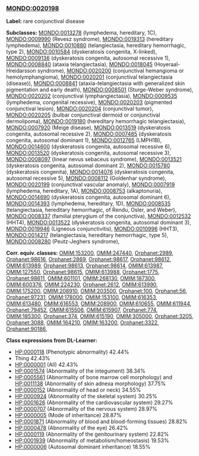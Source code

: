 
### [MONDO:0020198](http://purl.obolibrary.org/obo/MONDO_0020198)
**Label:** rare conjunctival disease

**Subclasses:** [MONDO:0013278](http://purl.obolibrary.org/obo/MONDO_0013278) (lymphedema, hereditary, 1C), [MONDO:0009990](http://purl.obolibrary.org/obo/MONDO_0009990) (Revesz syndrome), [MONDO:0019313](http://purl.obolibrary.org/obo/MONDO_0019313) (hereditary lymphedema), [MONDO:0010880](http://purl.obolibrary.org/obo/MONDO_0010880) (telangiectasia, hereditary hemorrhagic, type 2), [MONDO:0010584](http://purl.obolibrary.org/obo/MONDO_0010584) (dyskeratosis congenita, X-linked), [MONDO:0009136](http://purl.obolibrary.org/obo/MONDO_0009136) (dyskeratosis congenita, autosomal recessive 1), [MONDO:0008840](http://purl.obolibrary.org/obo/MONDO_0008840) (ataxia telangiectasia), [MONDO:0018045](http://purl.obolibrary.org/obo/MONDO_0018045) (Hoyeraal-Hreidarsson syndrome), [MONDO:0020200](http://purl.obolibrary.org/obo/MONDO_0020200) (conjunctival hemangioma or hemolymphangioma), [MONDO:0020201](http://purl.obolibrary.org/obo/MONDO_0020201) (conjunctival telangiectasia (disease)), [MONDO:0008841](http://purl.obolibrary.org/obo/MONDO_0008841) (ataxia-telangiectasia with generalized skin pigmentation and early death), [MONDO:0008501](http://purl.obolibrary.org/obo/MONDO_0008501) (Sturge-Weber syndrome), [MONDO:0020202](http://purl.obolibrary.org/obo/MONDO_0020202) (conjunctival lymphangiectasia), [MONDO:0009535](http://purl.obolibrary.org/obo/MONDO_0009535) (lymphedema, congenital recessive), [MONDO:0020203](http://purl.obolibrary.org/obo/MONDO_0020203) (pigmented conjunctival lesion), [MONDO:0020204](http://purl.obolibrary.org/obo/MONDO_0020204) (conjunctival tumor), [MONDO:0020205](http://purl.obolibrary.org/obo/MONDO_0020205) (bulbar conjunctival dermoid or conjunctival dermolipoma), [MONDO:0019180](http://purl.obolibrary.org/obo/MONDO_0019180) (hereditary hemorrhagic telangiectasia), [MONDO:0007920](http://purl.obolibrary.org/obo/MONDO_0007920) (Meige disease), [MONDO:0013519](http://purl.obolibrary.org/obo/MONDO_0013519) (dyskeratosis congenita, autosomal recessive 2), [MONDO:0007485](http://purl.obolibrary.org/obo/MONDO_0007485) (dyskeratosis congenita, autosomal dominant 1), [MONDO:0012765](http://purl.obolibrary.org/obo/MONDO_0012765) (LMPH1B), [MONDO:0014600](http://purl.obolibrary.org/obo/MONDO_0014600) (dyskeratosis congenita, autosomal recessive 6), [MONDO:0013520](http://purl.obolibrary.org/obo/MONDO_0013520) (dyskeratosis congenita, autosomal recessive 3), [MONDO:0008097](http://purl.obolibrary.org/obo/MONDO_0008097) (linear nevus sebaceus syndrome), [MONDO:0013521](http://purl.obolibrary.org/obo/MONDO_0013521) (dyskeratosis congenita, autosomal dominant 2), [MONDO:0015780](http://purl.obolibrary.org/obo/MONDO_0015780) (dyskeratosis congenita), [MONDO:0014076](http://purl.obolibrary.org/obo/MONDO_0014076) (dyskeratosis congenita, autosomal recessive 5), [MONDO:0008112](http://purl.obolibrary.org/obo/MONDO_0008112) (Goldenhar syndrome), [MONDO:0020199](http://purl.obolibrary.org/obo/MONDO_0020199) (conjunctival vascular anomaly), [MONDO:0007919](http://purl.obolibrary.org/obo/MONDO_0007919) (lymphedema, hereditary, 1A), [MONDO:0008753](http://purl.obolibrary.org/obo/MONDO_0008753) (alkaptonuria), [MONDO:0014690](http://purl.obolibrary.org/obo/MONDO_0014690) (dyskeratosis congenita, autosomal dominant 6), [MONDO:0014393](http://purl.obolibrary.org/obo/MONDO_0014393) (lymphedema, hereditary, 1D), [MONDO:0008535](http://purl.obolibrary.org/obo/MONDO_0008535) (telangiectasia, hereditary hemorrhagic, of Rendu, Osler, and Weber), [MONDO:0008337](http://purl.obolibrary.org/obo/MONDO_0008337) (familial pterygium of the conjunctiva), [MONDO:0012532](http://purl.obolibrary.org/obo/MONDO_0012532) (HHT4), [MONDO:0013522](http://purl.obolibrary.org/obo/MONDO_0013522) (dyskeratosis congenita, autosomal dominant 3), [MONDO:0019946](http://purl.obolibrary.org/obo/MONDO_0019946) (Ligneous conjunctivitis), [MONDO:0010996](http://purl.obolibrary.org/obo/MONDO_0010996) (HHT3), [MONDO:0014217](http://purl.obolibrary.org/obo/MONDO_0014217) (telangiectasia, hereditary hemorrhagic, type 5), [MONDO:0008280](http://purl.obolibrary.org/obo/MONDO_0008280) (Peutz-Jeghers syndrome), 

**Corr. equiv. classes:** [OMIM:153200](http://purl.obolibrary.org/obo/OMIM_153200), [OMIM:247440](http://purl.obolibrary.org/obo/OMIM_247440), [Orphanet:2989](http://www.orpha.net/ORDO/Orphanet_2989), [Orphanet:98616](http://www.orpha.net/ORDO/Orphanet_98616), [Orphanet:2869](http://www.orpha.net/ORDO/Orphanet_2869), [Orphanet:98617](http://www.orpha.net/ORDO/Orphanet_98617), [Orphanet:98612](http://www.orpha.net/ORDO/Orphanet_98612), [OMIM:613989](http://purl.obolibrary.org/obo/OMIM_613989), [Orphanet:98613](http://www.orpha.net/ORDO/Orphanet_98613), [Orphanet:98614](http://www.orpha.net/ORDO/Orphanet_98614), [OMIM:613987](http://purl.obolibrary.org/obo/OMIM_613987), [OMIM:127550](http://purl.obolibrary.org/obo/OMIM_127550), [Orphanet:98615](http://www.orpha.net/ORDO/Orphanet_98615), [OMIM:613988](http://purl.obolibrary.org/obo/OMIM_613988), [Orphanet:1775](http://www.orpha.net/ORDO/Orphanet_1775), [Orphanet:98611](http://www.orpha.net/ORDO/Orphanet_98611), [OMIM:601101](http://purl.obolibrary.org/obo/OMIM_601101), [OMIM:268130](http://purl.obolibrary.org/obo/OMIM_268130), [OMIM:187300](http://purl.obolibrary.org/obo/OMIM_187300), [OMIM:600376](http://purl.obolibrary.org/obo/OMIM_600376), [OMIM:224230](http://purl.obolibrary.org/obo/OMIM_224230), [Orphanet:2612](http://www.orpha.net/ORDO/Orphanet_2612), [OMIM:613990](http://purl.obolibrary.org/obo/OMIM_613990), [OMIM:175200](http://purl.obolibrary.org/obo/OMIM_175200), [OMIM:208910](http://purl.obolibrary.org/obo/OMIM_208910), [OMIM:203500](http://purl.obolibrary.org/obo/OMIM_203500), [Orphanet:100](http://www.orpha.net/ORDO/Orphanet_100), [Orphanet:56](http://www.orpha.net/ORDO/Orphanet_56), [Orphanet:97231](http://www.orpha.net/ORDO/Orphanet_97231), [OMIM:178000](http://purl.obolibrary.org/obo/OMIM_178000), [OMIM:153100](http://purl.obolibrary.org/obo/OMIM_153100), [OMIM:616353](http://purl.obolibrary.org/obo/OMIM_616353), [OMIM:613480](http://purl.obolibrary.org/obo/OMIM_613480), [OMIM:616553](http://purl.obolibrary.org/obo/OMIM_616553), [OMIM:208900](http://purl.obolibrary.org/obo/OMIM_208900), [OMIM:610655](http://purl.obolibrary.org/obo/OMIM_610655), [OMIM:611944](http://purl.obolibrary.org/obo/OMIM_611944), [Orphanet:79452](http://www.orpha.net/ORDO/Orphanet_79452), [OMIM:615506](http://purl.obolibrary.org/obo/OMIM_615506), [OMIM:615907](http://purl.obolibrary.org/obo/OMIM_615907), [Orphanet:774](http://www.orpha.net/ORDO/Orphanet_774), [OMIM:185300](http://purl.obolibrary.org/obo/OMIM_185300), [Orphanet:374](http://www.orpha.net/ORDO/Orphanet_374), [OMIM:615190](http://purl.obolibrary.org/obo/OMIM_615190), [OMIM:305000](http://purl.obolibrary.org/obo/OMIM_305000), [Orphanet:3205](http://www.orpha.net/ORDO/Orphanet_3205), [Orphanet:3088](http://www.orpha.net/ORDO/Orphanet_3088), [OMIM:164210](http://purl.obolibrary.org/obo/OMIM_164210), [OMIM:163200](http://purl.obolibrary.org/obo/OMIM_163200), [Orphanet:3322](http://www.orpha.net/ORDO/Orphanet_3322), [Orphanet:90186](http://www.orpha.net/ORDO/Orphanet_90186), 

**Class expressions from DL-Learner:**

- [HP:0000118](http://purl.obolibrary.org/obo/HP_0000118) (Phenotypic abnormality) 42.44%
- Thing 42.43%
- [HP:0000001](http://purl.obolibrary.org/obo/HP_0000001) (All) 42.43%
- [HP:0001574](http://purl.obolibrary.org/obo/HP_0001574) (Abnormality of the integument) 38.34%
- [HP:0005561](http://purl.obolibrary.org/obo/HP_0005561) (Abnormality of bone marrow cell morphology) and [HP:0011138](http://purl.obolibrary.org/obo/HP_0011138) (Abnormality of skin adnexa morphology) 37.75%
- [HP:0000152](http://purl.obolibrary.org/obo/HP_0000152) (Abnormality of head or neck) 34.55%
- [HP:0000924](http://purl.obolibrary.org/obo/HP_0000924) (Abnormality of the skeletal system) 30.25%
- [HP:0001626](http://purl.obolibrary.org/obo/HP_0001626) (Abnormality of the cardiovascular system) 29.27%
- [HP:0000707](http://purl.obolibrary.org/obo/HP_0000707) (Abnormality of the nervous system) 28.97%
- [HP:0000005](http://purl.obolibrary.org/obo/HP_0000005) (Mode of inheritance) 28.87%
- [HP:0001871](http://purl.obolibrary.org/obo/HP_0001871) (Abnormality of blood and blood-forming tissues) 28.82%
- [HP:0000478](http://purl.obolibrary.org/obo/HP_0000478) (Abnormality of the eye) 26.42%
- [HP:0000119](http://purl.obolibrary.org/obo/HP_0000119) (Abnormality of the genitourinary system) 22.82%
- [HP:0001939](http://purl.obolibrary.org/obo/HP_0001939) (Abnormality of metabolism/homeostasis) 19.53%
- [HP:0000006](http://purl.obolibrary.org/obo/HP_0000006) (Autosomal dominant inheritance) 18.55%


